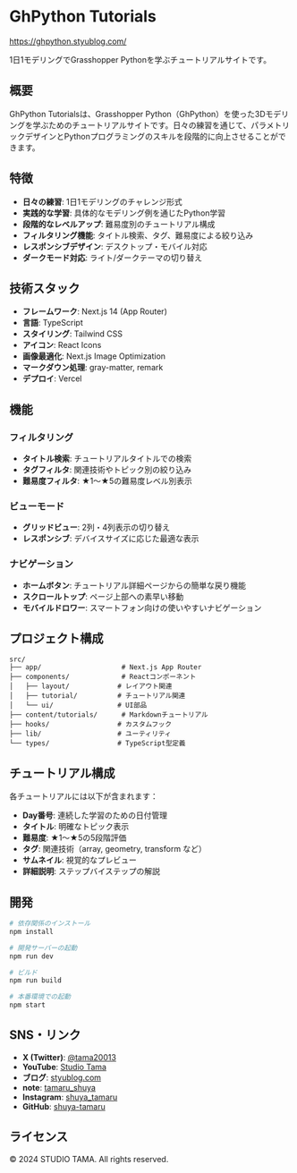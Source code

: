 # GhPython Tutorials

https://ghpython.styublog.com/

1日1モデリングでGrasshopper Pythonを学ぶチュートリアルサイトです。

## 概要

GhPython Tutorialsは、Grasshopper Python（GhPython）を使った3Dモデリングを学ぶためのチュートリアルサイトです。日々の練習を通じて、パラメトリックデザインとPythonプログラミングのスキルを段階的に向上させることができます。

## 特徴

- **日々の練習**: 1日1モデリングのチャレンジ形式
- **実践的な学習**: 具体的なモデリング例を通じたPython学習
- **段階的なレベルアップ**: 難易度別のチュートリアル構成
- **フィルタリング機能**: タイトル検索、タグ、難易度による絞り込み
- **レスポンシブデザイン**: デスクトップ・モバイル対応
- **ダークモード対応**: ライト/ダークテーマの切り替え

## 技術スタック

- **フレームワーク**: Next.js 14 (App Router)
- **言語**: TypeScript
- **スタイリング**: Tailwind CSS
- **アイコン**: React Icons
- **画像最適化**: Next.js Image Optimization
- **マークダウン処理**: gray-matter, remark
- **デプロイ**: Vercel

## 機能

### フィルタリング
- **タイトル検索**: チュートリアルタイトルでの検索
- **タグフィルタ**: 関連技術やトピック別の絞り込み
- **難易度フィルタ**: ★1〜★5の難易度レベル別表示

### ビューモード
- **グリッドビュー**: 2列・4列表示の切り替え
- **レスポンシブ**: デバイスサイズに応じた最適な表示

### ナビゲーション
- **ホームボタン**: チュートリアル詳細ページからの簡単な戻り機能
- **スクロールトップ**: ページ上部への素早い移動
- **モバイルドロワー**: スマートフォン向けの使いやすいナビゲーション

## プロジェクト構成

```
src/
├── app/                    # Next.js App Router
├── components/             # Reactコンポーネント
│   ├── layout/            # レイアウト関連
│   ├── tutorial/          # チュートリアル関連
│   └── ui/                # UI部品
├── content/tutorials/      # Markdownチュートリアル
├── hooks/                 # カスタムフック
├── lib/                   # ユーティリティ
└── types/                 # TypeScript型定義
```

## チュートリアル構成

各チュートリアルには以下が含まれます：

- **Day番号**: 連続した学習のための日付管理
- **タイトル**: 明確なトピック表示
- **難易度**: ★1〜★5の5段階評価
- **タグ**: 関連技術（array, geometry, transform など）
- **サムネイル**: 視覚的なプレビュー
- **詳細説明**: ステップバイステップの解説

## 開発

```bash
# 依存関係のインストール
npm install

# 開発サーバーの起動
npm run dev

# ビルド
npm run build

# 本番環境での起動
npm start
```

## SNS・リンク

- **X (Twitter)**: [@tama20013](https://x.com/tama20013)
- **YouTube**: [Studio Tama](https://www.youtube.com/@studioTama)
- **ブログ**: [styublog.com](https://www.styublog.com/)
- **note**: [tamaru_shuya](https://note.com/tamaru_shuya)
- **Instagram**: [shuya_tamaru](https://www.instagram.com/shuya_tamaru/)
- **GitHub**: [shuya-tamaru](https://github.com/shuya-tamaru)

## ライセンス

© 2024 STUDIO TAMA. All rights reserved.